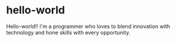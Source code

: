 # hello-world
Hello-world!! 
I'm a programmer who loves to blend innovation with technology and hone skills with every opportunity.

